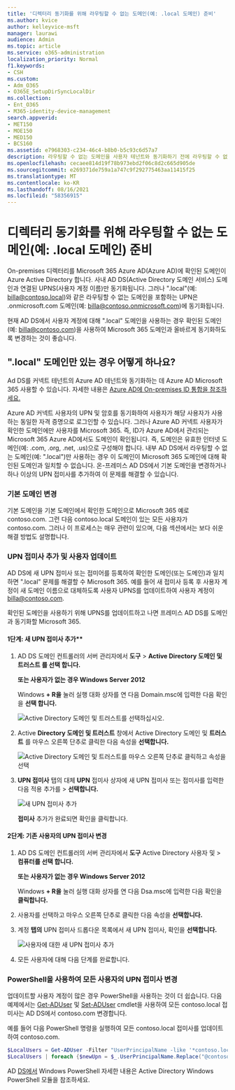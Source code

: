```yaml
---
title: '디렉터리 동기화를 위해 라우팅할 수 없는 도메인(예: .local 도메인) 준비'
ms.author: kvice
author: kelleyvice-msft
manager: laurawi
audience: Admin
ms.topic: article
ms.service: o365-administration
localization_priority: Normal
f1.keywords:
- CSH
ms.custom:
- Adm_O365
- O365E_SetupDirSyncLocalDir
ms.collection:
- Ent_O365
- M365-identity-device-management
search.appverid:
- MET150
- MOE150
- MED150
- BCS160
ms.assetid: e7968303-c234-46c4-b8b0-b5c93c6d57a7
description: 라우팅할 수 없는 도메인을 사용자 테넌트와 동기화하기 전에 라우팅할 수 없는 도메인이 있는 경우 Microsoft 365 대해 자세히 알아보습니다.
ms.openlocfilehash: cecaee814d19f78b973ebd2f06c8d2c665d905de
ms.sourcegitcommit: e269371de759a1a747c9f292775463aa11415f25
ms.translationtype: MT
ms.contentlocale: ko-KR
ms.lasthandoff: 08/16/2021
ms.locfileid: "58356915"
---
```

# <a name="prepare-a-non-routable-domain-for-directory-synchronization"></a>디렉터리 동기화를 위해 라우팅할 수 없는 도메인(예: .local 도메인) 준비

On-premises 디렉터리를 Microsoft 365 Azure AD(Azure AD)에 확인된 도메인이 Azure Active Directory 합니다. 사내 AD DS(Active Directory 도메인 서비스) 도메인과 연결된 UPNS(사용자 계정 이름)만 동기화됩니다. 그러나 ".local"(예: billa@contoso.local)와 같은 라우팅할 수 없는 도메인을 포함하는 UPN은 .onmicrosoft.com 도메인(예: billa@contoso.onmicrosoft.com)에 동기화됩니다. 

현재 AD DS에서 사용자 계정에 대해 ".local" 도메인을 사용하는 경우 확인된 도메인(예: billa@contoso.com)을 사용하여 Microsoft 365 도메인과 올바르게 동기화하도록 변경하는 것이 좋습니다.
  
## <a name="what-if-i-only-have-a-local-on-premises-domain"></a>".local" 도메인만 있는 경우 어떻게 하나요?

Ad DS를 커넥트 테넌트의 Azure AD 테넌트와 동기화하는 데 Azure AD Microsoft 365 사용할 수 있습니다. 자세한 내용은 [Azure AD에 On-premises ID 통합을 참조하세요.](/azure/architecture/reference-architectures/identity/azure-ad)
  
Azure AD 커넥트 사용자의 UPN 및 암호를 동기화하여 사용자가 해당 사용자가 사용하는 동일한 자격 증명으로 로그인할 수 있습니다. 그러나 Azure AD 커넥트 사용자가 확인한 도메인에만 사용자를 Microsoft 365. 즉, ID가 Azure AD에서 관리되는 Microsoft 365 Azure AD에서도 도메인이 확인됩니다. 즉, 도메인은 유효한 인터넷 도메인(예: .com, .org, .net, .us)으로 구성해야 합니다. 내부 AD DS에서 라우팅할 수 없는 도메인(예: ".local")만 사용하는 경우 이 도메인이 Microsoft 365 도메인에 대해 확인된 도메인과 일치할 수 없습니다. 온-프레미스 AD DS에서 기본 도메인을 변경하거나 하나 이상의 UPN 접미사를 추가하여 이 문제를 해결할 수 있습니다.
  
### <a name="change-your-primary-domain"></a>기본 도메인 변경

기본 도메인을 기본 도메인에서 확인한 도메인으로 Microsoft 365 예로 contoso.com. 그런 다음 contoso.local 도메인이 있는 모든 사용자가 contoso.com. 그러나 이 프로세스는 매우 관련이 있으며, 다음 섹션에서는 보다 쉬운 해결 방법도 설명합니다.
  
### <a name="add-upn-suffixes-and-update-your-users-to-them"></a>UPN 접미사 추가 및 사용자 업데이트

AD DS에 새 UPN 접미사 또는 접미어를 등록하여 확인한 도메인(또는 도메인)과 일치하면 ".local" 문제를 해결할 수 Microsoft 365. 예를 들어 새 접미사 등록 후 사용자 계정이 새 도메인 이름으로 대체하도록 사용자 UPNS를 업데이트하여 사용자 계정이 billa@contoso.com.
  
확인된 도메인을 사용하기 위해 UPNS를 업데이트하고 나면 프레미스 AD DS를 도메인과 동기화할 Microsoft 365.
  
#### <a name="step-1-add-the-new-upn-suffix"></a>1단계: 새 UPN 접미사 추가**
  
1. AD DS 도메인 컨트롤러의 서버 관리자에서 **도구** \> **Active Directory 도메인 및 트러스트 를 선택 합니다.**
    
    **또는 사용자가 없는 경우 Windows Server 2012**
    
    Windows **+ R을** 눌러 실행  대화 상자를 연 다음 Domain.msc에 입력한 다음 확인 을 **선택 합니다.**
    
    ![Active Directory 도메인 및 트러스트를 선택하십시오.](../media/46b6e007-9741-44af-8517-6f682e0ac974.png)
  
2. Active **Directory 도메인 및 트러스트** 창에서 Active Directory 도메인 및 **트러스트** 를 마우스 오른쪽 단추로 클릭한 다음 속성을 **선택합니다.**
    
    ![Active Directory 도메인 및 트러스트를 마우스 오른쪽 단추로 클릭하고 속성을 선택](../media/39d20812-ffb5-4ba9-8d7b-477377ac360d.png)
  
3. **UPN 접미사** 탭의 대체 **UPN** 접미사 상자에 새 UPN 접미사 또는 접미사를  입력한 다음 적용 추가를 \> **선택합니다.**
    
    ![새 UPN 접미사 추가](../media/a4aaf919-7adf-469a-b93f-83ef284c0915.PNG)
  
    **접미사** 추가가 완료되면 확인을 클릭합니다. 
    
 #### <a name="step-2-change-the-upn-suffix-for-existing-users"></a>2단계: 기존 사용자의 UPN 접미사 변경
  
1. AD DS 도메인 컨트롤러의 서버 관리자에서 **도구** Active Directory 사용자 및 \> **컴퓨터를 선택 합니다.**
    
    **또는 사용자가 없는 경우 Windows Server 2012**
    
    Windows **+ R을** 눌러 실행  대화 상자를 연 다음 Dsa.msc에 입력한 다음 확인을 **클릭합니다.**
    
2. 사용자를 선택하고 마우스 오른쪽 단추로 클릭한 다음 속성을 **선택합니다.**
    
3. 계정 **탭의** UPN 접미사 드롭다운 목록에서 새 UPN 접미사, 확인을 **선택합니다.**
    
    ![사용자에 대한 새 UPN 접미사 추가](../media/54876751-49f0-48cc-b864-2623c4835563.png)
  
4. 모든 사용자에 대해 다음 단계를 완료합니다.
    
   
### <a name="use-powershell-to-change-the-upn-suffix-for-all-of-your-users"></a>PowerShell을 사용하여 모든 사용자의 UPN 접미사 변경

업데이트할 사용자 계정이 많은 경우 PowerShell을 사용하는 것이 더 쉽습니다. 다음 예제에서는 [Get-ADUser](/previous-versions/windows/it-pro/windows-server-2008-R2-and-2008/ee617241(v=technet.10)) 및 [Set-ADUser](/previous-versions/windows/it-pro/windows-server-2008-R2-and-2008/ee617215(v=technet.10)) cmdlet을 사용하여 모든 contoso.local 접미사는 AD DS에서 contoso.com 변경합니다. 

예를 들어 다음 PowerShell 명령을 실행하여 모든 contoso.local 접미사를 업데이트하여 contoso.com.
    
  ```powershell
  $LocalUsers = Get-ADUser -Filter "UserPrincipalName -like '*contoso.local'" -Properties userPrincipalName -ResultSetSize $null
  $LocalUsers | foreach {$newUpn = $_.UserPrincipalName.Replace("@contoso.local","@contoso.com"); $_ | Set-ADUser -UserPrincipalName $newUpn}
  ```

AD [DS에서](/previous-versions/windows/it-pro/windows-server-2008-R2-and-2008/ee617195(v=technet.10)) Windows PowerShell 자세한 내용은 Active Directory Windows PowerShell 모듈을 참조하세요.